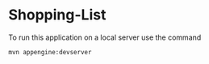 # Shopping-List

To run this application on a local server use the command
```
mvn appengine:devserver
```
